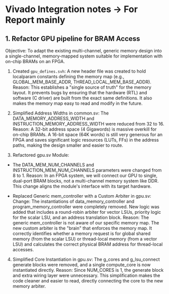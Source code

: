 # Vivado Integration notes -> For Report mainly

## 1. Refactor GPU pipeline for BRAM Access

Objective: To adapt the existing multi-channel, generic memory design into a single-channel, memory-mapped system suitable for implementation with on-chip BRAMs on an FPGA.

1. Created `gpu_defines.svh`:
A new header file was created to hold localparam constants defining the memory map (e.g., GLOBAL_MEM_BASE_ADDR, THREAD_LOCAL_MEM_BASE_ADDR).
Reason: This establishes a "single source of truth" for the memory layout. It prevents bugs by ensuring that the hardware (RTL) and software (C driver) are built from the exact same definitions. It also makes the memory map easy to read and modify in the future.

2. Simplified Address Widths in common.sv:
The DATA_MEMORY_ADDRESS_WIDTH and INSTRUCTION_MEMORY_ADDRESS_WIDTH were reduced from 32 to 16.
Reason: A 32-bit address space (4 Gigawords) is massive overkill for on-chip BRAMs. A 16-bit space (64K words) is still very generous for an FPGA and saves significant logic resources (LUTs, FFs) in the address paths, making the design smaller and easier to route.

3. Refactored gpu.sv Module:
- The DATA_MEM_NUM_CHANNELS and INSTRUCTION_MEM_NUM_CHANNELS parameters were changed from 8 to 1.
Reason: In an FPGA system, we will connect our GPU to single, dual-port BRAM blocks, not a multi-channel memory system like DDR. This change aligns the module's interface with its target hardware.

- Replaced Generic mem_controller with a Custom Arbiter in gpu.sv:
Change: The instantiations of data_memory_controller and program_memory_controller were completely removed. New logic was added that includes a round-robin arbiter for vector LSUs, priority logic for the scalar LSU, and an address translation block.
Reason: The generic mem_controller is not aware of our specific memory map. The new custom arbiter is the "brain" that enforces the memory map. It correctly identifies whether a memory request is for global shared memory (from the scalar LSU) or thread-local memory (from a vector LSU) and calculates the correct physical BRAM address for thread-local accesses.

4. Simplified Core Instantiation in gpu.sv:
The g_cores and g_lsu_connect generate blocks were removed, and a single compute_core is now instantiated directly.
Reason: Since NUM_CORES is 1, the generate block and extra wiring layer were unnecessary. This simplification makes the code cleaner and easier to read, directly connecting the core to the new memory arbiter.

